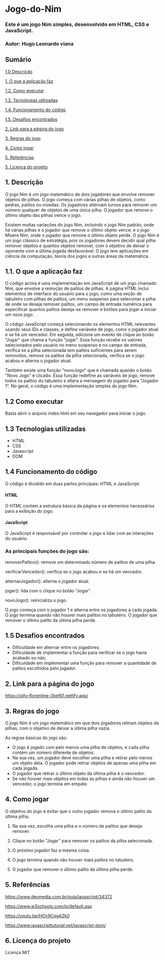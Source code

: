 # Jogo-do-Nim

### Este é um jogo Nim simples, desenvolvido em HTML, CSS e JavaScript.

### Autor: Hugo Leonardo viana

## Sumário
[1.0 Descrição](#1-descri%C3%A7%C3%A3o)


   [1. O que a aplicação faz](#11-o-que-a-aplica%C3%A7%C3%A3o-faz)

   [1.2. Como executar](#12-como-executar)

   [1.3. Tecnologias utilizadas](#13-tecnologias-utilizadas)

   [1.4. Funcionamento do código](#14-funcionamento-do-c%C3%B3digo)

   [1.5. Desafios encontrados](#15-desafios-encontrados)

[2. Link para a página do jogo](#2-link-para-a-p%C3%A1gina-do-jogo) 

[3. Regras do jogo](#3-regras-do-jogo)

[4. Como jogar](#4-como-jogar)

[5. Referências](#5-refer%C3%AAncias) 

[5. Licença do projeto](#6-licen%C3%A7a-do-projeto)

## 1. Descrição

<p> O jogo Nim é um jogo matemático de dois jogadores que envolve remover objetos de pilhas. O jogo começa com várias pilhas de objetos, como pedras, palitos ou moedas. Os jogadores alternam turnos para remover um número qualquer de objetos de uma única pilha. O jogador que remove o último objeto das pilhas vence o jogo.</p>

<p>Existem muitas variações do jogo Nim, incluindo o jogo Nim padrão, onde há várias pilhas e o jogador que remove o último objeto vence; e o jogo Misère Nim, onde o jogador que remove o último objeto perde. O jogo Nim é um jogo clássico de estratégia, pois os jogadores devem decidir qual pilha remover objetos e quantos objetos remover, com o objetivo de deixar o oponente com a última jogada desfavorável. O jogo tem aplicações em ciência da computação, teoria dos jogos e outras áreas da matemática.</p>
 
## 1.1. O que a aplicação faz

<p>
O código acima é uma implementação em JavaScript de um jogo chamado Nim, que envolve a remoção de palitos de pilhas. A página HTML inclui elementos de interface do usuário para o jogo, como uma seção de tabuleiro com pilhas de palitos, um menu suspenso para selecionar a pilha de onde se deseja remover palitos, um campo de entrada numérica para especificar quantos palitos deseja-se remover e botões para jogar e iniciar um novo jogo.
</p>
<p>
O código JavaScript começa selecionando os elementos HTML relevantes usando seus IDs e classes, e define variáveis de jogo, como o jogador atual e se há um vencedor. Em seguida, adiciona um evento de clique ao botão "Jogar" que chama a função "jogar". Essa função recebe os valores selecionados pelo usuário no menu suspenso e no campo de entrada, verifica se a pilha selecionada tem palitos suficientes para serem removidos, remove os palitos da pilha selecionada, verifica se o jogo acabou e alterna o jogador atual.
</p>
<p>
Também existe uma função "novoJogo" que é chamada quando o botão "Novo Jogo" é clicado. Essa função redefine as variáveis de jogo, remove todos os palitos do tabuleiro e altera a mensagem do jogador para "Jogador 1".
No geral, o código é uma implementação simples do jogo Nim.
</p>



## 1.2 Como executar

<p>Basta abrir o arquivo index.html em seu navegador para iniciar o jogo.</p>


## 1.3 Tecnologias utilizadas

+ HTML
+ CSS
+ Javascript
+ DOM

## 1.4 Funcionamento do código

<p>
O código é dividido em duas partes principais: HTML e  JavaScript.

</p>
<h4>HTML</h4>
<p>
O HTML contém a estrutura básica da página e os elementos necessários para a exibição do jogo.
</p>
<h4>JavaScript</h4>
<p>
O JavaScript é responsável por controlar o jogo e lidar com as interações do usuário.
</p>
<h3>As principais funções do jogo são:</h3>
<p>
removerPalitos(): remove um determinado número de palitos de uma pilha.

verificarVencedor(): verifica se o jogo acabou e se há um vencedor.

alternarJogador(): alterna o jogador atual.

jogar(): lida com o clique no botão "Jogar".

novoJogo(): reinicializa o jogo.

O jogo começa com o jogador 1 e alterna entre os jogadores a cada jogada. O jogo termina quando não houver mais palitos no tabuleiro. O jogador que remover o último palito da última pilha perde.
</p>


 ## 1.5 Desafios encontrados
 
+ Dificuldade em alternar entre os jogadores;
+ Dificuldade de implementar a função para  verificar se o jogo havia acabado ou não;
+ Dificuldade em implementar uma função para remover a quantidade de palitos escolhidos pelo jogador.


## 2. Link para a página do jogo

https://silly-florentine-3bef61.netlify.app/



## 3. Regras do jogo
<p> O jogo Nim é um jogo matemático em que dois jogadores retiram objetos de pilhas, com o objetivo de deixar a última pilha vazia. </p>

<p> As regras básicas do jogo são:</p>

+ O jogo é jogado com pelo menos uma pilha de objetos, e cada pilha contém um número diferente de objetos.
+ Na sua vez, um jogador deve escolher uma pilha e retirar pelo menos um objeto dela. O jogador pode retirar objetos de apenas uma pilha em cada jogada.
+ O jogador que retirar o último objeto da última pilha é o vencedor. 
+ Se não houver mais objetos em todas as pilhas e ainda não houver um vencedor, o jogo termina em empate.




## 4. Como jogar
<p>O objetivo do jogo é evitar que o outro jogador remova o último palito da última pilha.</p>

1. Na sua vez, escolha uma pilha e o número de palitos que deseja remover.

2. Clique no botão "Jogar" para remover os palitos da pilha selecionada.

3. O próximo jogador faz a mesma coisa.
4. O jogo termina quando não houver mais palitos no tabuleiro.
5. O jogador que remover o último palito da última pilha perde.


## 5. Referências
https://www.devmedia.com.br/guia/javascript/34372

https://www.w3schools.com/js/default.asp

https://youtu.be/HOv9CqqAZk0

https://www.javascripttutorial.net/javascript-dom/

## 6. Licença do projeto
Licença MIT






